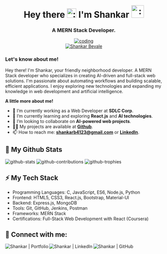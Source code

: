 <h1 name="title" align="center">
Hey there 
<a href="#title"><img src="https://raw.githubusercontent.com/MartinHeinz/MartinHeinz/master/wave.gif" width="30px" height="30px" Title=":wave:" /></a> I'm Shankar
<a href="#title"><img src="https://cdn.discordapp.com/emojis/832140762501480469.png" width="40" Title=":pepeHappy:" /></a></h1>
<h3 align="center">A MERN Stack Developer.</h3>

<div name="code" align="center">
<a href="#code"><img src="https://i.pinimg.com/originals/68/ae/bf/68aebf4c71bd1d6090f87237272b01e5.gif" alt="coding" Title="Coding in progress...." /></a>
<br />
<a href="#code"><img src="https://komarev.com/ghpvc/?username=Shankara8880" alt="Shankar Bevale" Title="Profile visit count" /></a></div>


### Let's know about me!
Hey there! I'm Shankar, your friendly neighborhood developer. A MERN Stack developer who specializes in creating AI-driven and full-stack web solutions. I'm passionate about automating workflows and building scalable, efficient applications. I enjoy exploring new technologies and expanding my knowledge in web development and artificial intelligence.

**A little more about me!**

- 🔭 I’m currently working as a Web Developer at **SDLC Corp**.
- 🌱 I’m currently learning and exploring **React.js** and **AI technologies**.
- 👯 I’m looking to collaborate on **AI-powered web projects**.
- 👨‍💻 My projects are available at **[Github](https://github.com/Shankara8880)**.
- 📫 How to reach me: **[shankarb4123@gmail.com](mailto:shankarb4123@gmail.com)** or **[LinkedIn](https://linkedin.com/in/shankar-bevale-081053216)**.

## 🚀 My Github Stats

<img src="https://github-readme-stats.vercel.app/api?username=Shankara8880&show_icons=true&hide=contribs&theme=tokyonight&include_all_commits=true&line_height=25" alt="github-stats" />
<img src="https://github-readme-streak-stats.herokuapp.com?user=Shankara8880&theme=algolia&fire=cyan" alt="github-contributions" />
<img src="https://github-profile-trophy.vercel.app?username=Shankara8880" alt="github-trophies" />

## ⚡ My Tech Stack

- Programming Languages: C, JavaScript, ES6, Node.js, Python
- Frontend: HTML5, CSS3, React.js, Bootstrap, Material-UI
- Backend: Express.js, MongoDB
- Tools: Git, GitHub, Jenkins, Postman
- Frameworks: MERN Stack
- Certifications: Full-Stack Web Development with React (Coursera)

## 🔗 Connect with me:

[<img align="left" alt="Shankar | Portfolio" src="https://img.shields.io/badge/Portfolio-02ccf7?style=for-the-badge&logo=netlify&logoColor=white" />][portfolio]
[<img align="left" alt="Shankar | LinkedIn" src="https://img.shields.io/badge/LinkedIn-0A66C2?style=for-the-badge&logo=linkedin&logoColor=white" />][linkedin]
[<img align="left" alt="Shankar | GitHub" src="https://img.shields.io/badge/GitHub-181717?style=for-the-badge&logo=github&logoColor=white" />][github]

[portfolio]: https://shankar-bevale-portfolio.netlify.app/
[linkedin]: https://linkedin.com/in/shankar-bevale-081053216
[github]: https://github.com/Shankara8880
